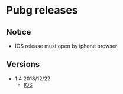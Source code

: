 # Pubg releases

## Notice

- IOS release must open by iphone browser

## Versions

- 1.4 2018/12/22
    - [IOS](itms-services://?action=download-manifest&url=https://code.aliyun.com/lovebirdsx/pubg_pub/raw/master/1.14/pubg.plist)
